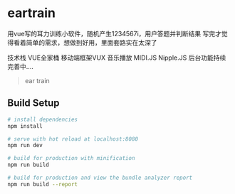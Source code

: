 # eartrain
用vue写的耳力训练小软件，随机产生1234567i，用户答题并判断结果
写完才觉得看着简单的需求，想做到好用，里面套路实在太深了

技术栈 VUE全家桶  移动端框架VUX 音乐播放  MIDI.JS Nipple.JS
后台功能持续完善中....


> ear train

## Build Setup

``` bash
# install dependencies
npm install

# serve with hot reload at localhost:8080
npm run dev

# build for production with minification
npm run build

# build for production and view the bundle analyzer report
npm run build --report
```


